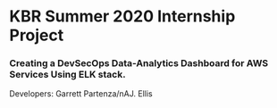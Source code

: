 # **KBR Summer 2020 Internship Project**

### Creating a DevSecOps Data-Analytics Dashboard for AWS Services Using ELK stack. 

Developers:
Garrett Partenza/nAJ. Ellis
